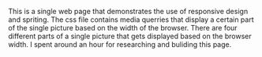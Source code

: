 This is a single web page that demonstrates the use of responsive design and spriting. The css file contains media querries that display a certain part of the single picture based on the width of the browser. There are four different parts of a single picture that gets displayed based on the browser width. I spent around an hour for researching and buliding this page.